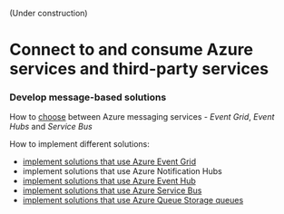 (Under construction)
# Connect to and consume Azure services and third-party services

### Develop message-based solutions
How to [choose](https://docs.microsoft.com/en-us/azure/event-grid/compare-messaging-services?WT.mc_id=thomasmaurer-blog-thmaure) between Azure messaging services - *Event Grid*, *Event Hubs* and *Service Bus*

How to implement different solutions:
* [implement solutions that use Azure Event Grid](event_grid/)
* implement solutions that use Azure Notification Hubs
* [implement solutions that use Azure Event Hub](event_hub/)
* [implement solutions that use Azure Service Bus](service_bus/)
* [implement solutions that use Azure Queue Storage queues](queue_storage/)

